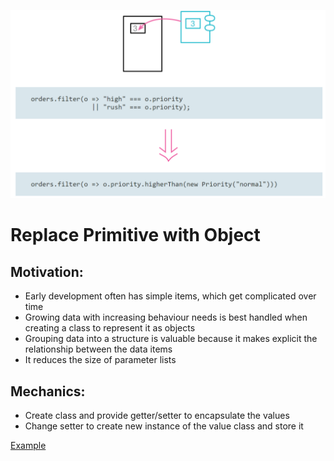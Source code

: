 ![PrmObj](/Encapsulation/Replace-Primitive-with-Object/img/Prm-Obj.PNG)

# Replace Primitive with Object

## Motivation:
- Early development often has simple items, which get complicated over time 
- Growing data with increasing behaviour needs is best handled when creating a class to represent it as objects
- Grouping data into a structure is valuable because it makes explicit the relationship between the data items
- It reduces the size of parameter lists

## Mechanics:
- Create class and provide getter/setter to encapsulate the values
- Change  setter to create new instance of the value class and store it

[Example](https://github.com/aza0092/Refactoring-Improving-the-Design-of-Existing-Code/commit/93c0eeab81f18316478979dbcf0d29decd3c5b87)
